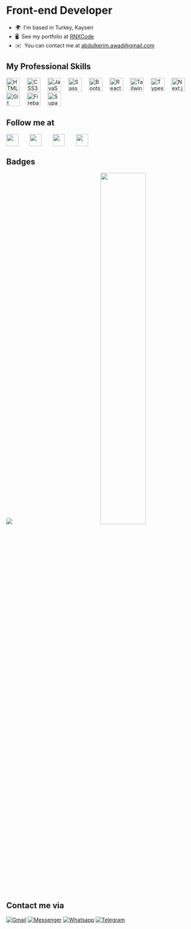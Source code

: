 # Front-end Developer

- 🌍  I'm based in Turkey, Kayseri
- 🖥️  See my portfolio at [RNXCode](https://rnxcode.com)
- ✉️  You can contact me at [abdulkerim.awad@gmail.com](mailto:abdulkerim.awad@gmail.com)

## My Professional Skills
<p>
<!-- HTML -->
<a href="https://developer.mozilla.org/en-US/docs/Glossary/HTML5" target="_blank" rel="noreferrer" style="display:inline-block;margin-right:15px"><img src="https://raw.githubusercontent.com/danielcranney/readme-generator/main/public/icons/skills/html5-colored.svg" width="36" height="36" alt="HTML5" /></a>
<!-- CSS -->
<a href="https://www.w3.org/TR/CSS/#css" target="_blank" rel="noreferrer" style="display:inline-block;margin-right:15px"><img src="https://raw.githubusercontent.com/danielcranney/readme-generator/main/public/icons/skills/css3-colored.svg" width="36" height="36" alt="CSS3" /></a>
<!-- Javascript -->
<a href="https://developer.mozilla.org/en-US/docs/Web/JavaScript" target="_blank" rel="noreferrer" style="display:inline-block;margin-right:15px"><img src="https://raw.githubusercontent.com/danielcranney/readme-generator/main/public/icons/skills/javascript-colored.svg" width="36" height="36" alt="JavaScript" /></a>
<!-- Sass -->
<a href="https://sass-lang.com/" target="_blank" rel="noreferrer" style="display:inline-block;margin-right:15px"><img src="https://raw.githubusercontent.com/danielcranney/readme-generator/main/public/icons/skills/sass-colored.svg" width="36" height="36" alt="Sass" /></a>
<!-- Bootstrap -->
<a href="https://getbootstrap.com/" target="_blank" rel="noreferrer" style="display:inline-block;margin-right:15px"><img src="https://raw.githubusercontent.com/danielcranney/readme-generator/main/public/icons/skills/bootstrap-colored.svg" width="36" height="36" alt="Bootstrap" /></a>
<!-- React.js -->
<a href="https://reactjs.org/" target="_blank" rel="noreferrer" style="display:inline-block;margin-right:15px"><img src="https://raw.githubusercontent.com/danielcranney/readme-generator/main/public/icons/skills/react-colored.svg" width="36" height="36" alt="React" /></a>
<!-- TailwindCSS -->
<a href="https://tailwindcss.com/" target="_blank" rel="noreferrer" style="display:inline-block;margin-right:15px"><img src="https://raw.githubusercontent.com/danielcranney/readme-generator/main/public/icons/skills/tailwindcss-colored.svg" width="36" height="36" alt="TailwindCSS" /></a>
<!-- Typescript -->
<a href="https://typescript.com/" target="_blank" rel="noreferrer" style="display:inline-block;margin-right:15px"><img src="https://raw.githubusercontent.com/danielcranney/readme-generator/main/public/icons/skills/typescript-colored.svg" width="36" height="36" alt="Typescript"/></a>
<!-- Next.js -->
<a href="https://nextjs.org/" target="_blank" rel="noreferrer" style="display:inline-block;margin-right:15px"><img src="https://raw.githubusercontent.com/danielcranney/readme-generator/main/public/icons/skills/nextjs-colored.svg" width="36" height="36" alt="Next.js"/></a>
<!-- Git -->
<a href="https://git-scm.com/" target="_blank" rel="noreferrer" style="display:inline-block;margin-right:15px"><img src="https://raw.githubusercontent.com/danielcranney/readme-generator/main/public/icons/skills/git-colored.svg" width="36" height="36" alt="Git" /></a>
<!-- Firebase -->
<a href="https://firebase.google.com/" target="_blank" rel="noreferrer" style="display:inline-block;margin-right:15px"><img src="https://raw.githubusercontent.com/danielcranney/readme-generator/main/public/icons/skills/firebase-colored.svg" width="36" height="36" alt="Firebase" /></a>
<!-- Supabase -->
<a href="https://supabase.com/" target="_blank" rel="noreferrer" style="display:inline-block;margin-right:15px"><img src="https://raw.githubusercontent.com/danielcranney/readme-generator/main/public/icons/skills/supabase-colored.svg" width="36" height="36" alt="Supabase" /></a>
</p>

## Follow me at

<p style="display:flex;flex-wrap:wrap;gap:15px;">
    <!-- Codepen -->
    <a href="https://www.codepen.io/abdulkerimawad" target="_blank" rel="noreferrer" style="display:inline-block;margin-right:15px"><picture> <source media="(prefers-color-scheme: dark)" srcset="https://raw.githubusercontent.com/danielcranney/readme-generator/main/public/icons/socials/codepen-dark.svg" /> <source media="(prefers-color-scheme: light)" srcset="https://raw.githubusercontent.com/danielcranney/readme-generator/main/public/icons/socials/codepen.svg" /> <img src="https://raw.githubusercontent.com/danielcranney/readme-generator/main/public/icons/socials/codepen.svg" width="32" height="32" /> </picture></a>
    <!-- Linkedin -->
    <a href="https://www.linkedin.com/in/abdulkerimawad/" target="_blank" rel="noreferrer" style="display:inline-block;margin-right:15px"><picture> <source media="(prefers-color-scheme: dark)" srcset="https://raw.githubusercontent.com/danielcranney/readme-generator/main/public/icons/socials/linkedin-dark.svg" /> <source media="(prefers-color-scheme: light)" srcset="https://raw.githubusercontent.com/danielcranney/readme-generator/main/public/icons/socials/linkedin.svg" /> <img src="https://raw.githubusercontent.com/danielcranney/readme-generator/main/public/icons/socials/linkedin.svg" width="32" height="32" /> </picture> </a>
    <!-- Medium -->
    <a href="http://www.medium.com/@abdulkerimawad" target="_blank" rel="noreferrer" style="display:inline-block;margin-right:15px"><picture> <source media="(prefers-color-scheme: dark)" srcset="https://raw.githubusercontent.com/danielcranney/readme-generator/main/public/icons/socials/medium-dark.svg" /> <source media="(prefers-color-scheme: light)" srcset="https://raw.githubusercontent.com/danielcranney/readme-generator/main/public/icons/socials/medium.svg" /> <img src="https://raw.githubusercontent.com/danielcranney/readme-generator/main/public/icons/socials/medium.svg" width="32" height="32" /> </picture></a>
    <!-- Stackoverflow -->
    <a href="https://www.stackoverflow.com/users/14137474/abdulkerim-awad" target="_blank" rel="noreferrer" style="display:inline-block;margin-right:15px">
    <img src="https://raw.githubusercontent.com/danielcranney/readme-generator/main/public/icons/socials/stackoverflow.svg" width="32" height="32" /></a>
</p>

## Badges
<div>
    <!-- Codewars -->
    <a href="https://www.codewars.com/users/AbdulkerimAwad" target="_blank" style="display:inline-block;width:49%">
        <img
     src="https://github.r2v.ch/codewars?user=AbdulkerimAwad&hide_clan=true&top_languages=true">
    </a>
    <!-- Stackoverflow -->
    <img style="display:inline-block;width:49%"
    src="https://stackoverflow-card.vercel.app/?userID=14137474&theme=dracula"
    />
</div>

## Contact me via
[![Gmail](https://img.shields.io/badge/Gmail-DDD?style=for-the-badge&logo=gmail)](mailto:abdulkerim.awad@gmail.com)
[![Messenger](https://img.shields.io/badge/Messenger-006AFF?style=for-the-badge&logo=messenger&logoColor=FFF)](https://t.me/+905527137800)
[![Whatsapp](https://img.shields.io/badge/whatsapp-25D366?style=for-the-badge&logo=whatsapp&logoColor=FFF)](https://wa.me/+905527137800)
[![Telegram](https://img.shields.io/badge/Telegram-24A1DE?style=for-the-badge&logo=telegram&logoColor=FFF)](https://t.me/+905527137800)

